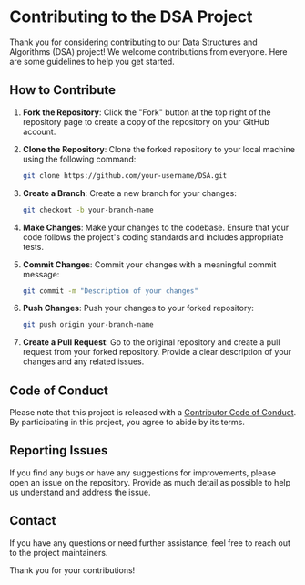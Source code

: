 # Contributing to the DSA Project

Thank you for considering contributing to our Data Structures and Algorithms (DSA) project! We welcome contributions from everyone. Here are some guidelines to help you get started.

## How to Contribute

1. **Fork the Repository**: Click the "Fork" button at the top right of the repository page to create a copy of the repository on your GitHub account.

2. **Clone the Repository**: Clone the forked repository to your local machine using the following command:
    ```bash
    git clone https://github.com/your-username/DSA.git
    ```

3. **Create a Branch**: Create a new branch for your changes:
    ```bash
    git checkout -b your-branch-name
    ```

4. **Make Changes**: Make your changes to the codebase. Ensure that your code follows the project's coding standards and includes appropriate tests.

5. **Commit Changes**: Commit your changes with a meaningful commit message:
    ```bash
    git commit -m "Description of your changes"
    ```

6. **Push Changes**: Push your changes to your forked repository:
    ```bash
    git push origin your-branch-name
    ```

7. **Create a Pull Request**: Go to the original repository and create a pull request from your forked repository. Provide a clear description of your changes and any related issues.

## Code of Conduct

Please note that this project is released with a [Contributor Code of Conduct](CODE_OF_CONDUCT.md). By participating in this project, you agree to abide by its terms.

## Reporting Issues

If you find any bugs or have any suggestions for improvements, please open an issue on the repository. Provide as much detail as possible to help us understand and address the issue.

## Contact

If you have any questions or need further assistance, feel free to reach out to the project maintainers.

Thank you for your contributions!
